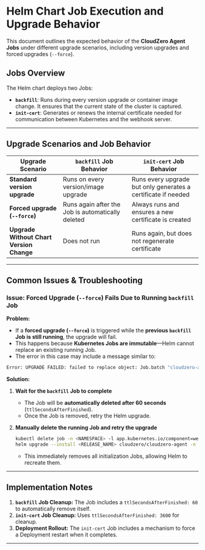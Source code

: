 # **Helm Chart Job Execution and Upgrade Behavior**

This document outlines the expected behavior of the **CloudZero Agent Jobs** under different upgrade scenarios, including version upgrades and forced upgrades (`--force`).

## **Jobs Overview**
The Helm chart deploys two Jobs:  
- **`backfill`**: Runs during every version upgrade or container image change. It ensures that the current state of the cluster is captured.  
- **`init-cert`**: Generates or renews the internal certificate needed for communication between Kubernetes and the webhook server.  

---

## **Upgrade Scenarios and Job Behavior**
| Upgrade Scenario            | `backfill` Job Behavior | `init-cert` Job Behavior |
|-----------------------------|------------------------|--------------------------|
| **Standard version upgrade** | Runs on every version/image upgrade | Runs every upgrade but only generates a certificate if needed |
| **Forced upgrade (`--force`)** | Runs again after the Job is automatically deleted | Always runs and ensures a new certificate is created |
| **Upgrade Without Chart Version Change** | Does not run | Runs again, but does not regenerate certificate |

---
## **Common Issues & Troubleshooting**
### **Issue: Forced Upgrade (`--force`) Fails Due to Running `backfill` Job**
**Problem:**  
- If a **forced upgrade (`--force`)** is triggered while the **previous `backfill` Job is still running**, the upgrade will fail.
- This happens because **Kubernetes Jobs are immutable**—Helm cannot replace an existing running Job.
- The error in this case may include a message similar to:
```sh
Error: UPGRADE FAILED: failed to replace object: Job.batch "cloudzero-agent-backfill"
```
**Solution:**  
1. **Wait for the `backfill` Job to complete**  
   - The Job will be **automatically deleted after 60 seconds** (`ttlSecondsAfterFinished`).
   - Once the Job is removed, retry the Helm upgrade.

2. **Manually delete the running Job and retry the upgrade**  
   ```sh
   kubectl delete job -n <NAMESPACE> -l app.kubernetes.io/component=webhook-server
   helm upgrade --install <RELEASE_NAME> cloudzero/cloudzero-agent -n <NAMESPACE> --version <version> --force
   ```
   - This immediately removes all initialization Jobs, allowing Helm to recreate them.

---
## **Implementation Notes**
1. **`backfill` Job Cleanup:** The Job includes a `ttlSecondsAfterFinished: 60` to automatically remove itself.
2. **`init-cert` Job Cleanup:** Uses `ttlSecondsAfterFinished: 3600` for cleanup.
3. **Deployment Rollout:** The `init-cert` Job includes a mechanism to force a Deployment restart when it completes.

---
